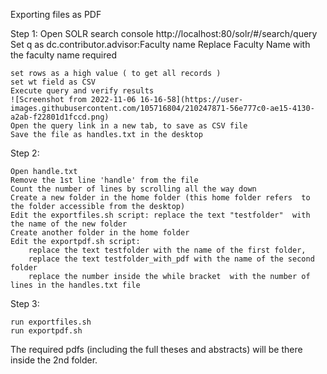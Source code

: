 Exporting files as PDF

Step 1:
    Open SOLR search console http://localhost:80/solr/#/search/query
    Set q as
        dc.contributor.advisor:Faculty name
    Replace Faculty Name with the faculty name required


    set rows as a high value ( to get all records )
    set wt field as CSV
    Execute query and verify results
    ![Screenshot from 2022-11-06 16-16-58](https://user-images.githubusercontent.com/105716804/210247871-56e777c0-ae15-4130-a2ab-f22801d1fccd.png)
    Open the query link in a new tab, to save as CSV file
    Save the file as handles.txt in the desktop

Step 2:

    Open handle.txt
    Remove the 1st line 'handle' from the file
    Count the number of lines by scrolling all the way down
    Create a new folder in the home folder (this home folder refers  to the folder accessible from the desktop)
    Edit the exportfiles.sh script: replace the text "testfolder"  with the name of the new folder
    Create another folder in the home folder
    Edit the exportpdf.sh script: 
        replace the text testfolder with the name of the first folder, 
        replace the text testfolder_with_pdf with the name of the second folder
        replace the number inside the while bracket  with the number of lines in the handles.txt file


Step 3:

    run exportfiles.sh
    run exportpdf.sh



The required pdfs (including the full theses and abstracts) will be there inside the 2nd folder.





